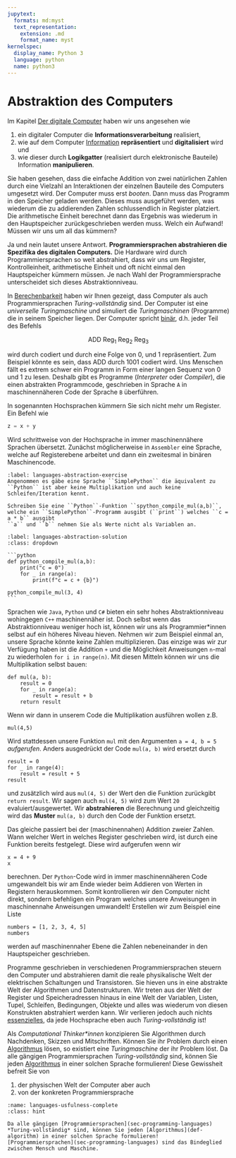 ```yaml
---
jupytext:
  formats: md:myst
  text_representation:
    extension: .md
    format_name: myst
kernelspec:
  display_name: Python 3
  language: python
  name: python3
---
```


# Abstraktion des Computers

Im Kapitel [Der digitale Computer](sec-information-processing) haben wir uns angesehen wie 

1. ein digitaler Computer die **Informationsverarbeitung** realisiert, 
2. wie auf dem Computer [Information](sec-information) **repräsentiert** und **digitalisiert** wird und 
3. wie dieser durch **Logikgatter** (realisiert durch elektronische Bauteile) Information **manipulieren**.

Sie haben gesehen, dass die einfache Addition von zwei natürlichen Zahlen durch eine Vielzahl an Interaktionen der einzelnen Bauteile des Computers umgesetzt wird.
Der Computer muss erst *booten*.
Dann muss das Programm in den Speicher geladen werden.
Dieses muss ausgeführt werden, was wiederum die zu addierenden Zahlen schlussendlich in Register platziert.
Die arithmetische Einheit berechnet dann das Ergebnis was wiederum in den Hauptspeicher zurückgeschrieben werden muss.
Welch ein Aufwand!
Müssen wir uns um all das kümmern?

Ja und nein lautet unsere Antwort.
**Programmiersprachen abstrahieren die Spezifika des digitalen Computers.**
Die Hardware wird durch Programmiersprachen so weit abstrahiert, dass wir uns um Register, Kontrolleinheit, arithmetische Einheit und oft nicht einmal den Hauptspeicher kümmern müssen.
Je nach Wahl der Programmiersprache unterscheidet sich dieses Abstraktionniveau.

In [Berechenbarkeit](sec-computability) haben wir Ihnen gezeigt, dass Computer als auch Programmiersprachen *Turing-vollständig* sind.
Der Computer ist eine *universelle Turingmaschine* und simuliert die *Turingmaschinen* (Programme) die in seinem Speicher liegen.
Der Computer spricht [binär](sec-binary-system), d.h. jeder Teil des Befehls

$$\text{ADD } \text{Reg}_1 \text{ Reg}_2 \text{ Reg}_3$$

wird durch codiert und durch eine Folge von $0$, und $1$ repräsentiert.
Zum Beispiel könnte es sein, dass $\text{ADD }$ durch $1001$ codiert wird.
Uns Menschen fällt es extrem schwer ein Programm in Form einer langen Sequenz von $0$ und $1$ zu lesen.
Deshalb gibt es Programme (*Interpreter* oder *Compiler*), die einen abstrakten Programmcode, geschrieben in Sprache ``A`` in maschinennäheren Code der Sprache ``B`` überführen.

In sogenannten Hochsprachen kümmern Sie sich nicht mehr um Register.
Ein Befehl wie

```python
z = x + y
```

Wird schrittweise von der Hochsprache in immer maschinennähere Sprachen übersetzt.
Zunächst möglicherweise in ``Assembler`` eine Sprache, welche auf Registerebene arbeitet und dann ein zweitesmal in binären Maschinencode.


```{exercise} Kompilieren und Interpretieren
:label: languages-abstraction-exercise
Angenommen es gäbe eine Sprache ``SimplePython`` die äquivalent zu ``Python`` ist aber keine Multiplikation und auch keine Schleifen/Iteration kennt.

Schreiben Sie eine ``Python``-Funktion ``spython_compile_mul(a,b)``, welche ein ``SimplePython``-Programm ausgibt (``print``) welches ``c = a * b`` ausgibt
``a`` und ``b`` nehmen Sie als Werte nicht als Variablen an.

```

````{solution} languages-abstraction-exercise
:label: languages-abstraction-solution
:class: dropdown

```python
def python_compile_mul(a,b):
    print("c = 0")
    for _ in range(a):
        print(f"c = c + {b}")

python_compile_mul(3, 4)
```

````

Sprachen wie ``Java``, ``Python`` und ``C#`` bieten ein sehr hohes Abstraktionniveau wohingegen ``C++`` maschinennäher ist.
Doch selbst wenn das Abstraktionniveau weniger hoch ist, können wir uns als Programmier\*innen selbst auf ein höheres Niveau hieven.
Nehmen wir zum Beispiel einmal an, unsere Sprache könnte keine Zahlen multiplizieren.
Das einzige was wir zur Verfügung haben ist die Addition ``+`` und die Möglichkeit Anweisungen ``n``-mal zu wiederholen ``for i in range(n)``.
Mit diesen Mitteln können wir uns die Multiplikation selbst bauen:

```{code-cell} python3
def mul(a, b):
    result = 0
    for _ in range(a):
        result = result + b
    return result
```

Wenn wir dann in unserem Code die Multiplikation ausführen wollen z.B.

```{code-cell} python3
mul(4,5)
```

Wird stattdessen unsere Funktion ``mul`` mit den Argumenten ``a = 4, b = 5`` *aufgerufen*.
Anders ausgedrückt der Code ``mul(a, b)`` wird ersetzt durch 

```{code-cell} python3
result = 0
for _ in range(4):
    result = result + 5
result
```

und zusätzlich wird aus ``mul(4, 5)`` der Wert den die Funktion zurückgibt ``return result``.
Wir sagen auch ``mul(4, 5)`` wird zum Wert ``20`` evaluiert/ausgewertet.
Wir **abstrahieren** die Berechnung und gleichzeitig wird das **Muster** ``mul(a, b)`` durch den Code der Funktion ersetzt.

Das gleiche passiert bei der (maschinennahen) Addition zweier Zahlen.
Wann welcher Wert in welches Register geschrieben wird, ist durch eine Funktion bereits festgelegt.
Diese wird aufgerufen wenn wir

```{code-cell} python3
x = 4 + 9
x
```

berechnen.
Der ``Python``-Code wird in immer maschinennäheren Code umgewandelt bis wir am Ende wieder beim Addieren von Werten in Registern herauskommen.
Somit kontrollieren wir den Computer nicht direkt, sondern befehligen ein Program welches unsere Anweisungen in maschinennahe Anweisungen umwandelt!
Erstellen wir zum Beispiel eine Liste

```{code-cell} python3
numbers = [1, 2, 3, 4, 5]
numbers
```

werden auf maschinennaher Ebene die Zahlen nebeneinander in den Hauptspeicher geschrieben.

Programme geschrieben in verschiedenen Programmiersprachen steuern den Computer und abstrahieren damit die reale physikalische Welt der elektrischen Schaltungen und Transistoren.
Sie hieven uns in eine abstrakte Welt der Algorithmen und Datenstrukturen.
Wir treten aus der Welt der Register und Speicheradressen hinaus in eine Welt der Variablen, Listen, Tupel, Schleifen, Bedingungen, Objekte und alles was wiederum von diesen Konstrukten abstrahiert werden kann.
Wir verlieren jedoch auch nichts [essenzielles](sec-essenz-of-computers-and-languages), da jede Hochsprache eben auch *Turing-vollständig* ist!

Als *Computational Thinker\*innen* konzipieren Sie Algorithmen durch Nachdenken, Skizzen und Mitschriften.
Können Sie ihr Problem durch einen [Algorithmus](def-algorithm) lösen, so existiert eine *Turingmaschine* der ihr Problem löst.
Da alle gängigen Programmiersprachen *Turing-vollständig* sind, können Sie jeden [Algorithmus](def-algorithm) in einer solchen Sprache formulieren!
Diese Gewissheit befreit Sie von

1. der physischen Welt der Computer aber auch
2. von der konkreten Programmiersprache

```{admonition} Nutzen der Programmiersprachen
:name: languages-usfulness-complete
:class: hint

Da alle gängigen [Programmiersprachen](sec-programming-languages) *Turing-vollständig* sind, können Sie jeden [Algorithmus](def-algorithm) in einer solchen Sprache formulieren!
[Programmiersprachen](sec-programming-languages) sind das Bindeglied zwischen Mensch und Maschine.

```